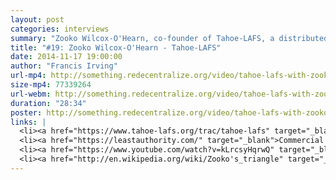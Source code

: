 ```yaml
---
layout: post
categories: interviews
summary: "Zooko Wilcox-O'Hearn, co-founder of Tahoe-LAFS, a distributed cloud storage system. Zooko discusses the long view of a 7 year old project, including changing business models."
title: "#19: Zooko Wilcox-O'Hearn - Tahoe-LAFS"
date: 2014-11-17 19:00:00
author: "Francis Irving"
url-mp4: http://something.redecentralize.org/video/tahoe-lafs-with-zooko-wilcox-ohearn.mp4
size-mp4: 77339264
url-webm: http://something.redecentralize.org/video/tahoe-lafs-with-zooko-wilcox-ohearn.webm
duration: "28:34"
poster: http://something.redecentralize.org/video/tahoe-lafs-with-zooko-wilcox-ohearn.jpg
links: |
  <li><a href="https://www.tahoe-lafs.org/trac/tahoe-lafs" target="_blank">Tahoe-LAFS website</a></li>
  <li><a href="https://leastauthority.com/" target="_blank">Commercial company</a></li>
  <li><a href="https://www.youtube.com/watch?v=kLrcsyHqrwQ" target="_blank">Demonstration video</a></li>
  <li><a href="http://en.wikipedia.org/wiki/Zooko's_triangle" target="_blank">Zooko's triangle</a></li>
---
```

